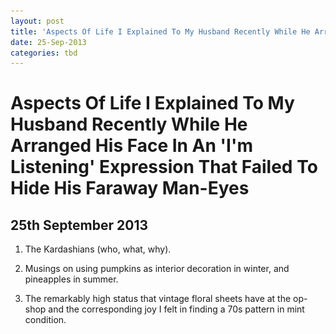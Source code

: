 ```yaml
---
layout: post
title: 'Aspects Of Life I Explained To My Husband Recently While He Arranged His Face In An 'I'm Listening' Expression That Failed To Hide His Faraway Man-Eyes'
date: 25-Sep-2013
categories: tbd
---
```


# Aspects Of Life I Explained To My Husband Recently While He Arranged His Face In An 'I'm Listening' Expression That Failed To Hide His Faraway Man-Eyes

## 25th September 2013

1. The Kardashians (who,   what,   why).

2. Musings on using pumpkins as interior decoration in winter,   and pineapples in summer.

3. The remarkably high status that vintage floral sheets have at the op-shop and the corresponding joy I felt in finding a 70s pattern in mint condition.

<p <img class="photo-horiz" src="/images/2013/09/1256532_629486840424636_1995086882_n-300x210.jpg" /></p>
